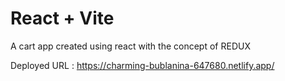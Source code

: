 # React + Vite

A cart app created using react with the concept of REDUX

Deployed URL : https://charming-bublanina-647680.netlify.app/
